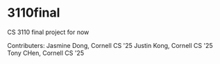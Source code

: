 # 3110final
CS 3110 final project for now


Contributers: 
Jasmine Dong, Cornell CS '25
Justin Kong, Cornell CS '25
Tony CHen, Cornell CS '25

